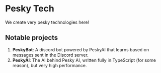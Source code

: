 # Pesky Tech
We create very pesky technologies here!

## Notable projects
1. **PeskyBot**: A discord bot powered by PeskyAI that learns based on messages sent in the Discord server.
2. **PeskyAI**: The AI behind Pesky AI, written fully in TypeScript (for some reason), but very high performance.
